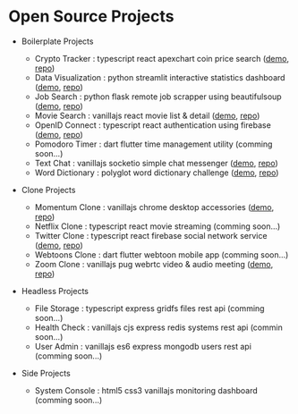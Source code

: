 # Open Source Projects

-   Boilerplate Projects

    -   Crypto Tracker : typescript react apexchart coin price search ([demo](https://toweringcloud.github.io/crypto-tracker), [repo](https://github.com/toweringcloud))
    -   Data Visualization : python streamlit interactive statistics dashboard ([demo](https://olympics-participations.streamlit.app), [repo](https://github.com/toweringcloud/data-visualization))
    -   Job Search : python flask remote job scrapper using beautifulsoup ([demo](https://pys07.toweringcloud.repl.co), [repo](https://github.com/toweringcloud/job-search))
    -   Movie Search : vanillajs react movie list & detail ([demo](https://toweringcloud.github.io/movie-search), [repo](https://github.com/toweringcloud/movie-search))
    -   OpenID Connect : typescript react authentication using firebase ([demo](https://toweringcloud.github.io/openid-connect), [repo](https://github.com/toweringcloud/openid-connect))
    -   Pomodoro Timer : dart flutter time management utility (comming soon...)
    -   Text Chat : vanillajs socketio simple chat messenger ([demo](https://jpjvwc-3000.csb.app), [repo](https://github.com/toweringcloud/text-chat))
    -   Word Dictionary : polyglot word dictionary challenge ([demo](https://codesandbox.io), [repo](https://github.com/toweringcloud/word-dictionary))

-   Clone Projects

    -   Momentum Clone : vanillajs chrome desktop accessories ([demo](https://toweringcloud.github.io/momentum-clone), [repo](https://github.com/toweringcloud/momentum-clone))
    -   Netflix Clone : typescript react movie streaming (comming soon...)
    -   Twitter Clone : typescript react firebase social network service ([demo](https://nwitter-reloaded-6f54d.web.app), [repo](https://github.com/toweringcloud/twitter-clone))
    -   Webtoons Clone : dart flutter webtoon mobile app (comming soon...)
    -   Zoom Clone : vanillajs pug webrtc video & audio meeting ([demo](https://9fnc6q-3000.csb.app), [repo](https://github.com/toweringcloud/zoom-clone))

-   Headless Projects

    -   File Storage : typescript express gridfs files rest api (comming soon...)
    -   Health Check : vanillajs cjs express redis systems rest api (commin soon...)
    -   User Admin : vanillajs es6 express mongodb users rest api (comming soon...)

-   Side Projects

    -   System Console : html5 css3 vanillajs monitoring dashboard (comming soon...)
